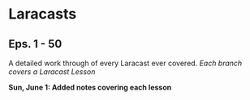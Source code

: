 Laracasts
=========

Eps. 1 - 50
-----------

A detailed work through of every Laracast ever covered.
*Each branch covers a Laracast Lesson*

**Sun, June 1: Added notes covering each lesson**


